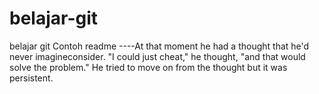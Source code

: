 # belajar-git
belajar git
Contoh readme ----At that moment he had a thought that he'd never imagineconsider. "I could just cheat," he thought, "and that would solve the problem." He tried to move on from the thought but it was persistent.
